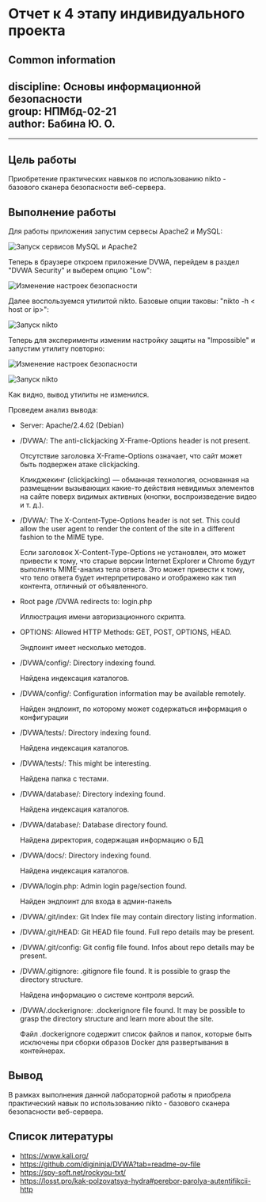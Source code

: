 # **Отчет к 4  этапу индивидуального проекта**
## **Common information**
discipline: Основы информационной безопасности  
group: НПМбд-02-21  
author: Бабина Ю. О.
---
---
## **Цель работы**

Приобретение практических навыков по использованию nikto - базового сканера безопасности веб-сервера.

## **Выполнение работы**

Для работы приложения запустим сервесы Apache2 и MySQL:

![Запуск сервисов MySQL и Apache2](images/s1.png)

Теперь в браузере откроем приложение DVWA, перейдем в раздел "DVWA Security" и выберем опцию "Low":

![Изменение настроек безопасности](images/s2.png)

Далее воспользуемся утилитой nikto. Базовые опции таковы: "nikto -h < host or ip>":

![Запуск nikto](images/s3.png)

Теперь для эксперименты изменим настройку защиты на "Impossible" и запустим утилиту повторно:

![Изменение настроек безопасности](images/s4.png)

![Запуск nikto](images/s5.png)

Как видно, вывод утилиты не изменился.

Проведем анализ вывода:

* Server: Apache/2.4.62 (Debian)
* /DVWA/: The anti-clickjacking X-Frame-Options header is not present.

    Отсутствие заголовка X-Frame-Options означает, что сайт может быть подвержен атаке clickjacking.

    Кликджекинг (clickjacking) — обманная технология, основанная на размещении вызывающих какие-то действия невидимых элементов на сайте поверх видимых активных (кнопки, воспроизведение видео и т. д.).

* /DVWA/: The X-Content-Type-Options header is not set. This could allow the user agent to render the content of the site in a different fashion to the MIME type.

    Если заголовок X-Content-Type-Options не установлен, это может привести к тому, что старые версии Internet Explorer и Chrome будут выполнять MIME-анализ тела ответа. Это может привести к тому, что тело ответа будет интерпретировано и отображено как тип контента, отличный от объявленного.

* Root page /DVWA redirects to: login.php

    Иллюстрация имени авторизационного скрипта.

* OPTIONS: Allowed HTTP Methods: GET, POST, OPTIONS, HEAD.

    Эндпоинт имеет несколько методов.

* /DVWA/config/: Directory indexing found.

    Найдена индексация каталогов.

* /DVWA/config/: Configuration information may be available remotely.

    Найден эндпоинт, по которому может содержаться информация о конфигурации

* /DVWA/tests/: Directory indexing found.

    Найдена индексация каталогов.

* /DVWA/tests/: This might be interesting.

    Найдена папка с тестами.

* /DVWA/database/: Directory indexing found.

    Найдена индексация каталогов.

* /DVWA/database/: Database directory found.

    Найдена директория, содержащая информацию о БД

* /DVWA/docs/: Directory indexing found.

    Найдена индексация каталогов.

* /DVWA/login.php: Admin login page/section found.

    Найден эндпоинт для входа в админ-панель

* /DVWA/.git/index: Git Index file may contain directory listing information.

* /DVWA/.git/HEAD: Git HEAD file found. Full repo details may be present.

* /DVWA/.git/config: Git config file found. Infos about repo details may be present.

* /DVWA/.gitignore: .gitignore file found. It is possible to grasp the directory structure.

    Найдена информацию о системе контроля версий.

* /DVWA/.dockerignore: .dockerignore file found. It may be possible to grasp the directory structure and learn more about the site.

    Файл .dockerignore содержит список файлов и папок, которые быть исключены при сборки образов Docker для развертывания в контейнерах.

## Вывод
В рамках выполнения данной лабораторной работы я приобрела практический навык по использованию nikto - базового сканера безопасности веб-сервера.


## Список литературы ##
* https://www.kali.org/
* https://github.com/digininja/DVWA?tab=readme-ov-file 
* https://spy-soft.net/rockyou-txt/
* https://losst.pro/kak-polzovatsya-hydra#perebor-parolya-autentifikcii-http